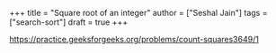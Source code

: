 +++
title = "Square root of an integer"
author = ["Seshal Jain"]
tags = ["search-sort"]
draft = true
+++

<https://practice.geeksforgeeks.org/problems/count-squares3649/1>
